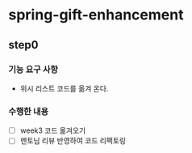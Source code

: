 # spring-gift-enhancement
## step0
### 기능 요구 사항
- 위시 리스트 코드를 옮겨 온다. 

### 수행한 내용
- [ ] week3 코드 옮겨오기
- [ ] 멘토님 리뷰 반영하여 코드 리팩토링
